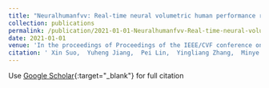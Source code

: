 ```yaml
---
title: "Neuralhumanfvv: Real-time neural volumetric human performance rendering using rgb cameras"
collection: publications
permalink: /publication/2021-01-01-Neuralhumanfvv-Real-time-neural-volumetric-human-performance-rendering-using-rgb-cameras
date: 2021-01-01
venue: 'In the proceedings of Proceedings of the IEEE/CVF conference on computer vision and pattern recognition'
citation: ' Xin Suo,  Yuheng Jiang,  Pei Lin,  Yingliang Zhang,  Minye Wu,  Kaiwen Guo,  Lan Xu, &quot;Neuralhumanfvv: Real-time neural volumetric human performance rendering using rgb cameras.&quot; In the proceedings of Proceedings of the IEEE/CVF conference on computer vision and pattern recognition, 2021.'
---
```

Use [Google Scholar](https://scholar.google.com/scholar?q=Neuralhumanfvv:+Real+time+neural+volumetric+human+performance+rendering+using+rgb+cameras){:target="_blank"} for full citation